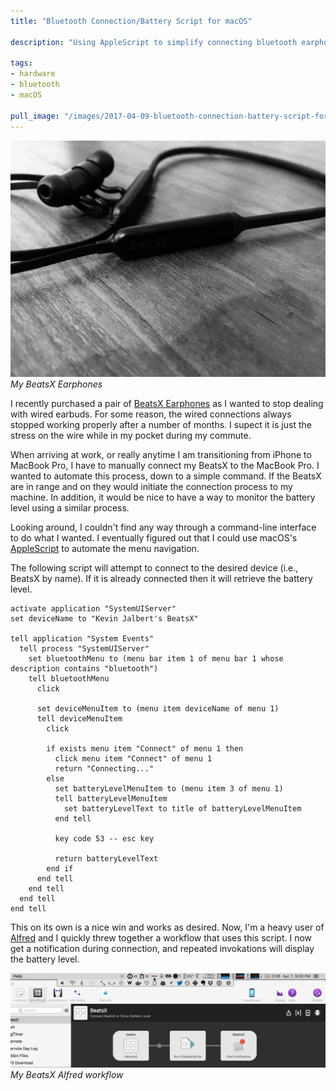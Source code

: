 ```yaml
---
title: "Bluetooth Connection/Battery Script for macOS"

description: "Using AppleScript to simplify connecting bluetooth earphones to macOS."

tags:
- hardware
- bluetooth
- macOS

pull_image: "/images/2017-04-09-bluetooth-connection-battery-script-for-macos/beatsx.jpg"
---
```


![](/images/2017-04-09-bluetooth-connection-battery-script-for-macos/beatsx.jpg)
_My BeatsX Earphones_

I recently purchased a pair of [BeatsX Earphones](http://www.apple.com/ca/shop/product/MLYE2LL/A/beatsx-earphones-black) as I wanted to stop dealing with wired earbuds. For some reason, the wired connections always stopped working properly after a number of months. I supect it is just the stress on the wire while in my pocket during my commute.

When arriving at work, or really anytime I am transitioning from iPhone to MacBook Pro, I have to manually connect my BeatsX to the MacBook Pro. I wanted to automate this process, down to a simple command. If the BeatsX are in range and on they would initiate the connection process to my machine. In addition, it would be nice to have a way to monitor the battery level using a similar process.

Looking around, I couldn't find any way through a command-line interface to do what I wanted. I eventually figured out that I could use macOS's [AppleScript](https://en.wikipedia.org/wiki/AppleScript) to automate the menu navigation.

The following script will attempt to connect to the desired device (i.e., BeatsX by name). If it is already connected then it will retrieve the battery level.

```applescript
activate application "SystemUIServer"
set deviceName to "Kevin Jalbert's BeatsX"

tell application "System Events"
  tell process "SystemUIServer"
    set bluetoothMenu to (menu bar item 1 of menu bar 1 whose description contains "bluetooth")
    tell bluetoothMenu
      click

      set deviceMenuItem to (menu item deviceName of menu 1)
      tell deviceMenuItem
        click

        if exists menu item "Connect" of menu 1 then
          click menu item "Connect" of menu 1
          return "Connecting..."
        else
          set batteryLevelMenuItem to (menu item 3 of menu 1)
          tell batteryLevelMenuItem
            set batteryLevelText to title of batteryLevelMenuItem
          end tell

          key code 53 -- esc key

          return batteryLevelText
        end if
      end tell
    end tell
  end tell
end tell
```

This on its own is a nice win and works as desired. Now, I'm a heavy user of [Alfred](https://www.alfredapp.com/) and I quickly threw together a workflow that uses this script. I now get a notification during connection, and repeated invokations will display the battery level.

![](/images/2017-04-09-bluetooth-connection-battery-script-for-macos/alfred-workflow.gif)
_My BeatsX Alfred workflow_

